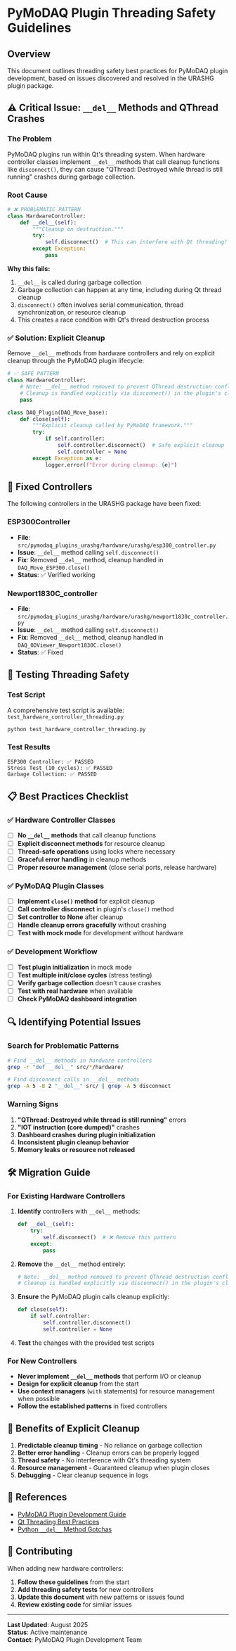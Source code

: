 # PyMoDAQ Plugin Threading Safety Guidelines

## Overview

This document outlines threading safety best practices for PyMoDAQ plugin development, based on issues discovered and resolved in the URASHG plugin package.

## ⚠️ Critical Issue: `__del__` Methods and QThread Crashes

### The Problem

PyMoDAQ plugins run within Qt's threading system. When hardware controller classes implement `__del__` methods that call cleanup functions like `disconnect()`, they can cause "QThread: Destroyed while thread is still running" crashes during garbage collection.

### Root Cause

```python
# ❌ PROBLEMATIC PATTERN
class HardwareController:
    def __del__(self):
        """Cleanup on destruction."""
        try:
            self.disconnect()  # This can interfere with Qt threading!
        except Exception:
            pass
```

**Why this fails:**
1. `__del__` is called during garbage collection
2. Garbage collection can happen at any time, including during Qt thread cleanup
3. `disconnect()` often involves serial communication, thread synchronization, or resource cleanup
4. This creates a race condition with Qt's thread destruction process

### ✅ Solution: Explicit Cleanup

Remove `__del__` methods from hardware controllers and rely on explicit cleanup through the PyMoDAQ plugin lifecycle:

```python
# ✅ SAFE PATTERN
class HardwareController:
    # Note: __del__ method removed to prevent QThread destruction conflicts
    # Cleanup is handled explicitly via disconnect() in the plugin's close() method
    pass

class DAQ_Plugin(DAQ_Move_base):
    def close(self):
        """Explicit cleanup called by PyMoDAQ framework."""
        try:
            if self.controller:
                self.controller.disconnect()  # Safe explicit cleanup
                self.controller = None
        except Exception as e:
            logger.error(f"Error during cleanup: {e}")
```

## 🔧 Fixed Controllers

The following controllers in the URASHG package have been fixed:

### ESP300Controller
- **File**: `src/pymodaq_plugins_urashg/hardware/urashg/esp300_controller.py`
- **Issue**: `__del__` method calling `self.disconnect()`
- **Fix**: Removed `__del__` method, cleanup handled in `DAQ_Move_ESP300.close()`
- **Status**: ✅ Verified working

### Newport1830C_controller  
- **File**: `src/pymodaq_plugins_urashg/hardware/urashg/newport1830c_controller.py`
- **Issue**: `__del__` method calling `self.disconnect()`
- **Fix**: Removed `__del__` method, cleanup handled in `DAQ_0DViewer_Newport1830C.close()`
- **Status**: ✅ Fixed

## 🧪 Testing Threading Safety

### Test Script
A comprehensive test script is available: `test_hardware_controller_threading.py`

```bash
python test_hardware_controller_threading.py
```

### Test Results
```
ESP300 Controller: ✅ PASSED
Stress Test (10 cycles): ✅ PASSED  
Garbage Collection: ✅ PASSED
```

## 📋 Best Practices Checklist

### ✅ Hardware Controller Classes

- [ ] **No `__del__` methods** that call cleanup functions
- [ ] **Explicit disconnect methods** for resource cleanup
- [ ] **Thread-safe operations** using locks where necessary
- [ ] **Graceful error handling** in cleanup methods
- [ ] **Proper resource management** (close serial ports, release hardware)

### ✅ PyMoDAQ Plugin Classes

- [ ] **Implement `close()` method** for explicit cleanup
- [ ] **Call controller disconnect** in plugin's `close()` method
- [ ] **Set controller to None** after cleanup
- [ ] **Handle cleanup errors gracefully** without crashing
- [ ] **Test with mock mode** for development without hardware

### ✅ Development Workflow

- [ ] **Test plugin initialization** in mock mode
- [ ] **Test multiple init/close cycles** (stress testing)
- [ ] **Verify garbage collection** doesn't cause crashes
- [ ] **Test with real hardware** when available
- [ ] **Check PyMoDAQ dashboard integration** 

## 🔍 Identifying Potential Issues

### Search for Problematic Patterns

```bash
# Find __del__ methods in hardware controllers
grep -r "def __del__" src/*/hardware/

# Find disconnect calls in __del__ methods
grep -A 5 -B 2 "__del__" src/ | grep -A 5 disconnect
```

### Warning Signs

1. **"QThread: Destroyed while thread is still running"** errors
2. **"IOT instruction (core dumped)"** crashes
3. **Dashboard crashes during plugin initialization**
4. **Inconsistent plugin cleanup behavior**
5. **Memory leaks or resource not released**

## 🛠️ Migration Guide

### For Existing Hardware Controllers

1. **Identify** controllers with `__del__` methods:
   ```python
   def __del__(self):
       try:
           self.disconnect()  # ❌ Remove this pattern
       except:
           pass
   ```

2. **Remove** the `__del__` method entirely:
   ```python
   # Note: __del__ method removed to prevent QThread destruction conflicts
   # Cleanup is handled explicitly via disconnect() in the plugin's close() method
   ```

3. **Ensure** the PyMoDAQ plugin calls cleanup explicitly:
   ```python
   def close(self):
       if self.controller:
           self.controller.disconnect()
           self.controller = None
   ```

4. **Test** the changes with the provided test scripts

### For New Controllers

- **Never implement `__del__` methods** that perform I/O or cleanup
- **Design for explicit cleanup** from the start
- **Use context managers** (`with` statements) for resource management when possible
- **Follow the established patterns** in fixed controllers

## 🚀 Benefits of Explicit Cleanup

1. **Predictable cleanup timing** - No reliance on garbage collection
2. **Better error handling** - Cleanup errors can be properly logged
3. **Thread safety** - No interference with Qt's threading system
4. **Resource management** - Guaranteed cleanup when plugin closes
5. **Debugging** - Clear cleanup sequence in logs

## 📖 References

- [PyMoDAQ Plugin Development Guide](https://pymodaq.cnrs.fr/en/latest/)
- [Qt Threading Best Practices](https://doc.qt.io/qt-5/thread-basics.html)
- [Python `__del__` Method Gotchas](https://docs.python.org/3/reference/datamodel.html#object.__del__)

## 🤝 Contributing

When adding new hardware controllers:

1. **Follow these guidelines** from the start
2. **Add threading safety tests** for new controllers  
3. **Update this document** with new patterns or issues found
4. **Review existing code** for similar issues

---

**Last Updated**: August 2025  
**Status**: Active maintenance  
**Contact**: PyMoDAQ Plugin Development Team